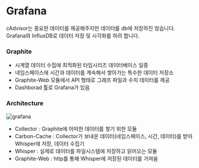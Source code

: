 Grafana
=======

cAdvisor는 중요한 데이터를 제공해주지만 데이터를 db에 저장하진 않습니다. Grafana와 InfluxDB로 데이터 저장 및 시각화를 하려 합니다. 

### Graphite

- 시계열 데이터 수집에 최적화된 타임시리즈 데이터베이스 일종 
- 네임스페이스에 시간과 데이터를 계속해서 쌓아가는 특수한 데이터 저장소 
- Graphite-Web 모듈에서 API 형태로 그래프 파일과 수치 데이터를 제공 
- Dashborad 툴로 Grafana가 있음 

### Architecture 

![grafana](https://github.com/leeplay/study/blob/master/etc/graphite.png)

- Collector : Graphite에 어떠한 데이터를 쌓기 위한 모듈
- Carbon-Cache : Collector가 보내온 데이터(네임스페이스, 시간, 데이터)를 받아 Whisper에 저장, 데이터 수집기 
- Whisper : 실제로 데이터를 파일시스템에 저장하고 읽어오는 모듈
- Graphite-Web : http를 통해 Whisper에 저장된 데이터를 가져옴 
